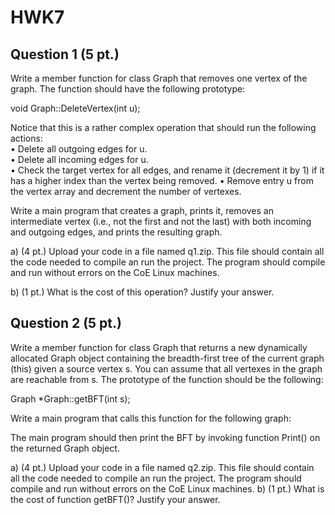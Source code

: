 # HWK7

## Question 1 (5 pt.)
Write a member function for class Graph that removes one vertex of the graph. The function should have the following prototype:

void Graph::DeleteVertex(int u);

Notice that this is a rather complex operation that should run the following actions:   
• Delete all outgoing edges for u.    
• Delete all incoming edges for u.    
• Check the target vertex for all edges, and rename it (decrement it by 1) if it has a higher index than the vertex being removed.
• Remove entry u from the vertex array and decrement the number of vertexes.    

Write a main program that creates a graph, prints it, removes an intermediate vertex (i.e., not the first and not the last) with both incoming and outgoing edges, and prints the resulting graph.

a) (4 pt.) Upload your code in a file named q1.zip. This file should contain all the code needed to compile an run the project. The program should compile and run without errors on the CoE Linux machines.

b) (1 pt.) What is the cost of this operation? Justify your answer.

## Question 2 (5 pt.)

Write a member function for class Graph that returns a new dynamically allocated Graph object containing the breadth-first tree of the current graph (this) given a source vertex s. You can assume that all vertexes in the graph are reachable from s. The prototype of the function should be the following:

Graph *Graph::getBFT(int s);

Write a main program that calls this function for the following graph: 

The main program should then print the BFT by invoking function Print() on the returned Graph
object.

a) (4 pt.) Upload your code in a file named q2.zip. This file should contain all the code needed to compile an run the project. The program should compile and run without errors on the CoE Linux machines.
b) (1 pt.) What is the cost of function getBFT()? Justify your answer.
